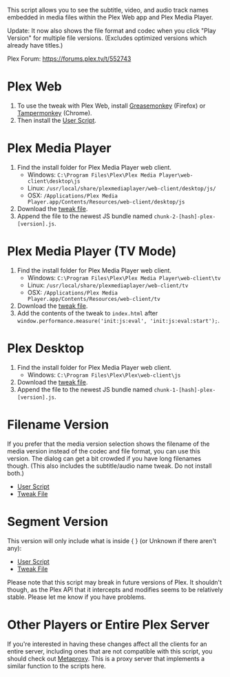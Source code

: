 This script allows you to see the subtitle, video, and audio track names embedded in media files within the Plex Web app and Plex Media Player.

Update: It now also shows the file format and codec when you click "Play Version" for multiple file versions. (Excludes optimized versions which already have titles.)

Plex Forum: https://forums.plex.tv/t/552743

# Plex Web

1. To use the tweak with Plex Web, install [Greasemonkey](https://addons.mozilla.org/en-US/firefox/addon/greasemonkey/) (Firefox) or [Tampermonkey](https://chrome.google.com/webstore/detail/tampermonkey/dhdgffkkebhmkfjojejmpbldmpobfkfo) (Chrome).
2. Then install the [User Script](https://greasyfork.org/en/scripts/397620-show-subtitle-audio-names-for-plex).

# Plex Media Player

1. Find the install folder for Plex Media Player web client.
    - Windows: `C:\Program Files\Plex\Plex Media Player\web-client\desktop\js`
    - Linux: `/usr/local/share/plexmediaplayer/web-client/desktop/js/`
    - OSX: `/Applications/Plex Media Player.app/Contents/Resources/web-client/desktop/js`
2. Download the [tweak file](https://github.com/iwalton3/media-scripts/blob/master/inject-titles-for-plex/inject-titles-for-plex.js).
3. Append the file to the newest JS bundle named `chunk-2-[hash]-plex-[version].js`.

# Plex Media Player (TV Mode)

1. Find the install folder for Plex Media Player web client.
    - Windows: `C:\Program Files\Plex\Plex Media Player\web-client\tv`
    - Linux: `/usr/local/share/plexmediaplayer/web-client/tv`
    - OSX: `/Applications/Plex Media Player.app/Contents/Resources/web-client/tv`
2. Download the [tweak file](https://github.com/iwalton3/media-scripts/blob/master/inject-titles-for-plex/inject-titles-for-plex.js).
3. Add the contents of the tweak to `index.html` after `window.performance.measure('init:js:eval', 'init:js:eval:start');`.

# Plex Desktop

1. Find the install folder for Plex Media Player web client.
    - Windows: `C:\Program Files\Plex\Plex\web-client\js`
2. Download the [tweak file](https://github.com/iwalton3/media-scripts/blob/master/inject-titles-for-plex/inject-titles-for-plex.js).
3. Append the file to the newest JS bundle named `chunk-1-[hash]-plex-[version].js`.

# Filename Version

If you prefer that the media version selection shows the filename of the media version instead of the codec and file format, you can use this version. The dialog can get a bit crowded if you have long filenames though. (This also includes the subtitle/audio name tweak. Do not install both.)

 - [User Script](https://greasyfork.org/en/scripts/397746-show-subtitle-audio-names-and-media-file-name-for-plex/code)
 - [Tweak File](https://github.com/iwalton3/media-scripts/blob/master/inject-titles-for-plex/inject-titles-and-filenames-for-plex.js)

# Segment Version

This version will only include what is inside { } (or Unknown if there aren't any):
 - [User Script](https://greasyfork.org/en/scripts/398883-show-subtitle-audio-names-and-media-file-segment-for-plex)
 - [Tweak File](https://github.com/iwalton3/media-scripts/blob/master/inject-titles-for-plex/inject-titles-and-segments-for-plex.js)

Please note that this script may break in future versions of Plex. It shouldn't though, as the Plex API that it intercepts and modifies seems to be relatively stable. Please let me know if you have problems.

# Other Players or Entire Plex Server

If you're interested in having these changes affect all the clients for an entire server, including ones that are not compatible with this script, you should check out [Metaproxy](https://forums.plex.tv/t/metaproxy-for-plex/566250). This is a proxy server that implements a similar function to the scripts here.
